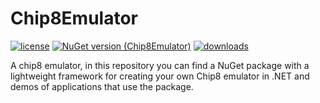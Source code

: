 # Chip8Emulator
[![license](https://img.shields.io/badge/License-MIT-blue.svg)](https://github.com/josago97/Chip8Emulator/blob/main/LICENSE) [![NuGet version (Chip8Emulator)](https://img.shields.io/nuget/v/Chip8Emulator.svg)](https://www.nuget.org/packages/Chip8Emulator/) [![downloads](https://img.shields.io/nuget/dt/Chip8Emulator.svg)](https://www.nuget.org/packages/Chip8Emulator)

A chip8 emulator, in this repository you can find a NuGet package with a lightweight framework for creating your own Chip8 emulator in .NET and demos of applications that use the package.

